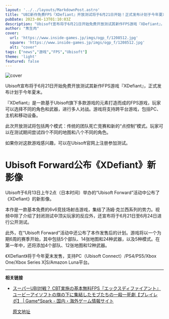 ```yaml
---
layout: '../../layouts/MarkdownPost.astro'
title: "UBI新作免费FPS『XDefiant』开放测试将于6月21日开始！正式发布计划于今年夏末【Ubisoft Foward】"
pubDate: 2023-06-13T01:10:03Z
description: "Ubisoft宣布将于6月21日开始免费开放测试其新作FPS游戏『XDefiant』，正式发布计划于今年夏末。"
author: "焦生肉"
cover:
  url: 'https://www.inside-games.jp/imgs/ogp_f/1208512.jpg'
  square: 'https://www.inside-games.jp/imgs/ogp_f/1208512.jpg'
  alt: "cover"
tags: ["news","游戏","FPS","Ubisoft"]
theme: 'light'
featured: false
---
```


![cover](https://www.inside-games.jp/imgs/ogp_f/1208512.jpg)

Ubisoft宣布将于6月21日开始免费开放测试其新作FPS游戏『XDefiant』，正式发布计划于今年夏末。

『XDefiant』是一款基于Ubisoft旗下多款游戏的元素打造而成的FPS游戏，玩家可以选择不同的角色和武器，进行多人对战。游戏将支持跨平台游戏，包括PC、主机和移动设备。

此次开放测试将包括两个模式：传统的团队死亡竞赛和新的“点控制”模式。玩家可以在测试期间尝试四个不同的地图和八个不同的角色。

如果你对这款游戏感兴趣，可以在Ubisoft官网上注册参加测试。

# Ubisoft Forward公布《XDefiant》新影像

Ubisoft于6月13日上午2点（日本时间）举办的“Ubisoft Forward”活动中公布了《XDefiant》的新影像。

本作是一款基本免费的6v6竞技场射击游戏，集结了汤姆·克兰西系列的势力。视频中除了介绍了封闭测试中顶尖玩家的反应外，还宣布将于6月21日至6月24日进行公开测试。

此外，在“Ubisoft Forward”活动中还公布了本作发售后的计划。游戏将以一个为期6周的赛季开始，其中包括5个部队、14张地图和24种武器，以及5种模式。在第一年中，还将添加4个部队、12张地图和12种武器。

《XDefiant》将于今年夏末发售，支持PC（Ubisoft Connect）/PS4/PS5/Xbox One/Xbox Series X|S/Amazon Luna平台。

---

**相关链接**

- [スーパーUBI対戦？ CBT実施の基本無料FPS『エックスディファイアント』ユービーアイソフトの旗の下に集結したモブたちの一殺一死劇【プレイレポ】 | Game*Spark - 国内・海外ゲーム情報サイト](https://www.gamespark.jp/article/2023/04/27/129403.html)

  [原文地址](https://www.inside-games.jp/article/2023/06/13/146533.html)